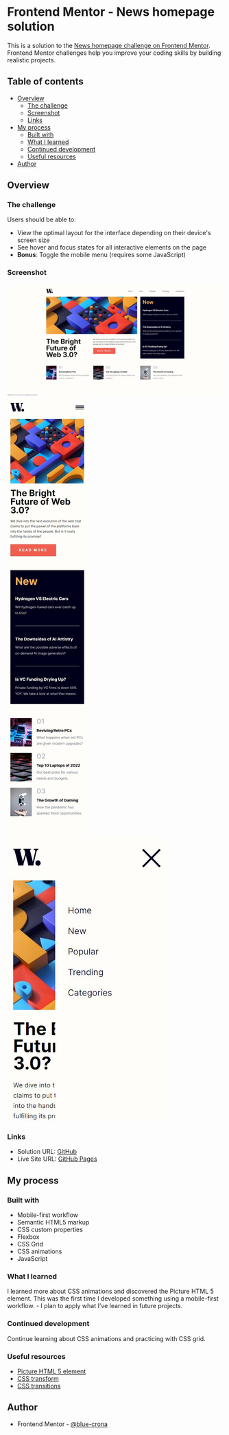 # Frontend Mentor - News homepage solution

This is a solution to the [News homepage challenge on Frontend Mentor](https://www.frontendmentor.io/challenges/news-homepage-H6SWTa1MFl). Frontend Mentor challenges help you improve your coding skills by building realistic projects. 

## Table of contents

- [Overview](#overview)
  - [The challenge](#the-challenge)
  - [Screenshot](#screenshot)
  - [Links](#links)
- [My process](#my-process)
  - [Built with](#built-with)
  - [What I learned](#what-i-learned)
  - [Continued development](#continued-development)
  - [Useful resources](#useful-resources)
- [Author](#author)

## Overview

### The challenge

Users should be able to:

- View the optimal layout for the interface depending on their device's screen size
- See hover and focus states for all interactive elements on the page
- **Bonus**: Toggle the mobile menu (requires some JavaScript)

### Screenshot

![Desktop](./screenshots/desktop-screenshot.jpg)
![Mobile](./screenshots/mobile-screenshot.jpg)
![Mobile Menu](./screenshots/mobile-menu-screenshot.jpg)

### Links

- Solution URL: [GitHub](https://github.com/blue-crona/frontendmentor-news-homepage)
- Live Site URL: [GitHub Pages](https://blue-crona.github.io/frontendmentor-news-homepage/)

## My process

### Built with

- Mobile-first workflow
- Semantic HTML5 markup
- CSS custom properties
- Flexbox
- CSS Grid
- CSS animations
- JavaScript

### What I learned

I learned more about CSS animations and discovered the Picture HTML 5 element.
This was the first time I developed something using a mobile-first workflow. - I plan to apply what I've learned in future projects.

### Continued development

Continue learning about CSS animations and practicing with CSS grid.

### Useful resources

- [Picture HTML 5 element](https://developer.mozilla.org/en-US/docs/Web/HTML/Element/picture)
- [CSS transform](https://developer.mozilla.org/en-US/docs/Web/CSS/transform#:~:text=The%20transform%20CSS%20property%20lets,the%20CSS%20visual%20formatting%20model.)
- [CSS transitions](https://developer.mozilla.org/en-US/docs/Web/CSS/transform#:~:text=The%20transform%20CSS%20property%20lets,the%20CSS%20visual%20formatting%20model.)

## Author

- Frontend Mentor - [@blue-crona](https://www.frontendmentor.io/profile/blue-crona)